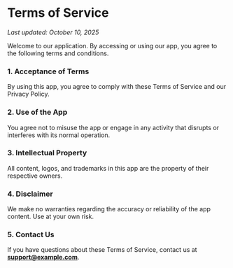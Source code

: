 # Terms of Service  

_Last updated: October 10, 2025_  

Welcome to our application. By accessing or using our app, you agree to the following terms and conditions.  

### 1. Acceptance of Terms
By using this app, you agree to comply with these Terms of Service and our Privacy Policy.

### 2. Use of the App
You agree not to misuse the app or engage in any activity that disrupts or interferes with its normal operation.

### 3. Intellectual Property
All content, logos, and trademarks in this app are the property of their respective owners.

### 4. Disclaimer
We make no warranties regarding the accuracy or reliability of the app content. Use at your own risk.

### 5. Contact Us
If you have questions about these Terms of Service, contact us at **support@example.com**.
